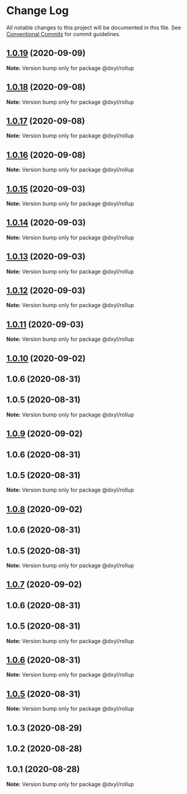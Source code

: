 # Change Log

All notable changes to this project will be documented in this file.
See [Conventional Commits](https://conventionalcommits.org) for commit guidelines.

## [1.0.19](https://github.com/fanyonglong/DxWebpack/compare/@dxyl/rollup@1.0.18...@dxyl/rollup@1.0.19) (2020-09-09)

**Note:** Version bump only for package @dxyl/rollup





## [1.0.18](https://github.com/fanyonglong/DxWebpack/compare/@dxyl/rollup@1.0.17...@dxyl/rollup@1.0.18) (2020-09-08)

**Note:** Version bump only for package @dxyl/rollup





## [1.0.17](https://github.com/fanyonglong/DxWebpack/compare/@dxyl/rollup@1.0.16...@dxyl/rollup@1.0.17) (2020-09-08)

**Note:** Version bump only for package @dxyl/rollup





## [1.0.16](https://github.com/fanyonglong/DxWebpack/compare/@dxyl/rollup@1.0.15...@dxyl/rollup@1.0.16) (2020-09-08)

**Note:** Version bump only for package @dxyl/rollup





## [1.0.15](https://github.com/fanyonglong/DxWebpack/compare/@dxyl/rollup@1.0.14...@dxyl/rollup@1.0.15) (2020-09-03)

**Note:** Version bump only for package @dxyl/rollup





## [1.0.14](https://github.com/fanyonglong/DxWebpack/compare/@dxyl/rollup@1.0.13...@dxyl/rollup@1.0.14) (2020-09-03)

**Note:** Version bump only for package @dxyl/rollup





## [1.0.13](https://github.com/fanyonglong/DxWebpack/compare/@dxyl/rollup@1.0.12...@dxyl/rollup@1.0.13) (2020-09-03)

**Note:** Version bump only for package @dxyl/rollup





## [1.0.12](https://github.com/fanyonglong/DxWebpack/compare/@dxyl/rollup@1.0.11...@dxyl/rollup@1.0.12) (2020-09-03)

**Note:** Version bump only for package @dxyl/rollup





## [1.0.11](https://github.com/fanyonglong/DxWebpack/compare/@dxyl/rollup@1.0.10...@dxyl/rollup@1.0.11) (2020-09-03)

**Note:** Version bump only for package @dxyl/rollup





## [1.0.10](https://github.com/fanyonglong/DxWebpack/compare/@dxyl/rollup@1.0.3...@dxyl/rollup@1.0.10) (2020-09-02)



## 1.0.6 (2020-08-31)



## 1.0.5 (2020-08-31)

**Note:** Version bump only for package @dxyl/rollup





## [1.0.9](https://github.com/fanyonglong/DxWebpack/compare/@dxyl/rollup@1.0.3...@dxyl/rollup@1.0.9) (2020-09-02)



## 1.0.6 (2020-08-31)



## 1.0.5 (2020-08-31)

**Note:** Version bump only for package @dxyl/rollup





## [1.0.8](https://github.com/fanyonglong/DxWebpack/compare/@dxyl/rollup@1.0.3...@dxyl/rollup@1.0.8) (2020-09-02)



## 1.0.6 (2020-08-31)



## 1.0.5 (2020-08-31)

**Note:** Version bump only for package @dxyl/rollup





## [1.0.7](https://github.com/fanyonglong/DxWebpack/compare/@dxyl/rollup@1.0.3...@dxyl/rollup@1.0.7) (2020-09-02)



## 1.0.6 (2020-08-31)



## 1.0.5 (2020-08-31)

**Note:** Version bump only for package @dxyl/rollup





## [1.0.6](https://github.com/fanyonglong/DxWebpack/compare/v1.0.5...v1.0.6) (2020-08-31)

**Note:** Version bump only for package @dxyl/rollup





## [1.0.5](https://github.com/fanyonglong/DxWebpack/compare/v1.0.2...v1.0.5) (2020-08-31)

**Note:** Version bump only for package @dxyl/rollup






## 1.0.3 (2020-08-29)



## 1.0.2 (2020-08-28)



## 1.0.1 (2020-08-28)

**Note:** Version bump only for package @dxyl/rollup
